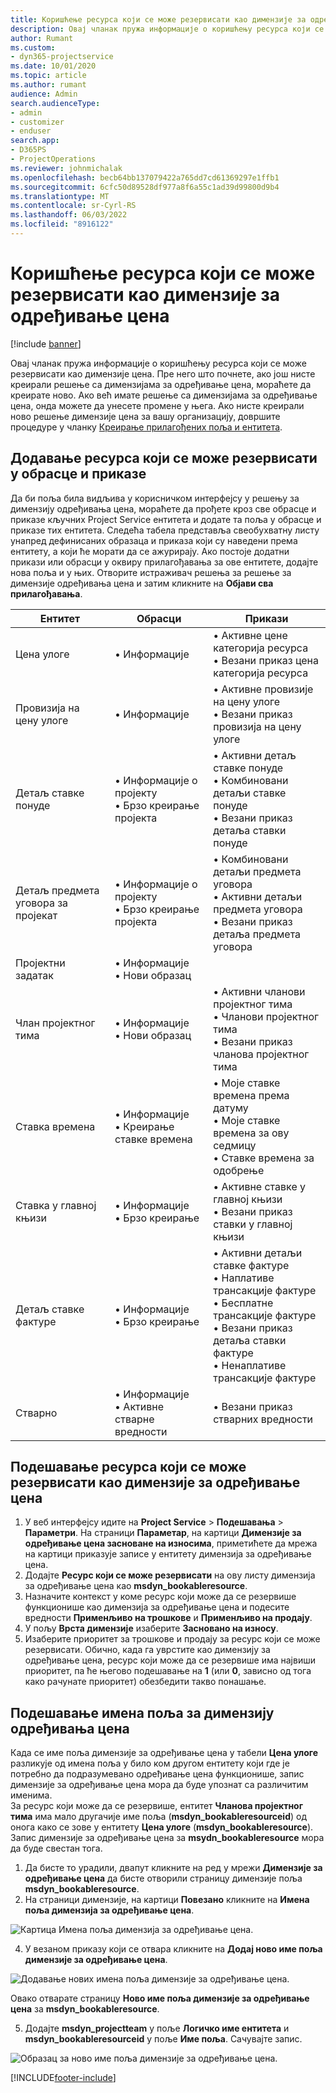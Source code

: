 ```yaml
---
title: Коришћење ресурса који се може резервисати као димензије за одређивање цена
description: Овај чланак пружа информације о коришћењу ресурса који се може резервисати као димензије цена.
author: Rumant
ms.custom:
- dyn365-projectservice
ms.date: 10/01/2020
ms.topic: article
ms.author: rumant
audience: Admin
search.audienceType:
- admin
- customizer
- enduser
search.app:
- D365PS
- ProjectOperations
ms.reviewer: johnmichalak
ms.openlocfilehash: becb64bb137079422a765dd7cd61369297e1ffb1
ms.sourcegitcommit: 6cfc50d89528df977a8f6a55c1ad39d99800d9b4
ms.translationtype: MT
ms.contentlocale: sr-Cyrl-RS
ms.lasthandoff: 06/03/2022
ms.locfileid: "8916122"
---
```

# <a name="use-bookable-resource-as-a-pricing-dimension"></a>Коришћење ресурса који се може резервисати као димензије за одређивање цена

[!include [banner](../includes/psa-now-project-operations.md)]

Овај чланак пружа информације о коришћењу ресурса који се може резервисати као димензије цена. Пре него што почнете, ако још нисте креирали решење са димензијама за одређивање цена, мораћете да креирате ново. Ако већ имате решење са димензијама за одређивање цена, онда можете да унесете промене у њега. Ако нисте креирали ново решење димензије цена за вашу организацију, довршите процедуре у чланку [Креирање прилагођених поља и ентитета](create-custom-fields-entities.md).

## <a name="add-bookable-resource-to-forms-and-views"></a>Додавање ресурса који се може резервисати у обрасце и приказе
Да би поља била видљива у корисничком интерфејсу у решењу за димензију одређивања цена, мораћете да прођете кроз све обрасце и приказе кључних Project Service ентитета и додате та поља у обрасце и приказе тих ентитета.
Следећа табела представља свеобухватну листу унапред дефинисаних образаца и приказа који су наведени према ентитету, а који ће морати да се ажурирају. Ако постоје додатни прикази или обрасци у оквиру прилагођавања за ове ентитете, додајте нова поља и у њих.
Отворите истраживач решења за решење за димензије одређивања цена и затим кликните на **Објави сва прилагођавања**.


|   Ентитет        | Обрасци   |Прикази        |
| ------------------------------|---------------------------------|----------------------------------|
|  Цена улоге|• Информације |• Активне цене категорија ресурса<br> • Везани приказ цена категорија ресурса|
|  Провизија на цену улоге|• Информације|• Активне провизије на цену улоге<br>• Везани приказ провизија на цену улоге|
|  Детаљ ставке понуде|• Информације о пројекту<br>• Брзо креирање пројекта|• Активни детаљ ставке понуде<br>• Комбиновани детаљи ставке понуде<br>• Везани приказ детаља ставки понуде|
|  Детаљ предмета уговора за пројекат|• Информације о пројекту<br>• Брзо креирање пројекта|• Комбиновани детаљи предмета уговора<br>• Активни детаљи предмета уговора<br>• Везани приказ детаља предмета уговора|
|  Пројектни задатак|• Информације<br>• Нови образац||
|  Члан пројектног тима|• Информације<br>• Нови образац|• Активни чланови пројектног тима<br>• Чланови пројектног тима<br>• Везани приказ чланова пројектног тима|
|  Ставка времена|• Информације<br>• Креирање ставке времена|• Моје ставке времена према датуму<br>• Моје ставке времена за ову седмицу<br>• Ставке времена за одобрење|
|  Ставка у главној књизи|• Информације<br>• Брзо креирање|• Активне ставке у главној књизи<br>• Везани приказ ставки у главној књизи|
|  Детаљ ставке фактуре|• Информације<br>• Брзо креирање|• Активни детаљи ставке фактуре<br>• Наплативе трансакције фактуре<br>• Бесплатне трансакције фактуре<br>• Везани приказ детаља ставки фактуре<br>• Ненаплативе трансакције фактуре|
|  Стварно|• Информације<br>• Активне стварне вредности|• Везани приказ стварних вредности|

## <a name="set-up-bookable-resource-as-a-pricing-dimension"></a>Подешавање ресурса који се може резервисати као димензије за одређивање цена

1. У веб интерфејсу идите на **Project Service** > **Подешавања** > **Параметри**. На страници **Параметар**, на картици **Димензије за одређивање цена засноване на износима**, приметићете да мрежа на картици приказује записе у ентитету димензија за одређивање цена. 
2. Додајте **Ресурс који се може резервисати** на ову листу димензија за одређивање цена као **msdyn_bookableresource**. 
3. Назначите контекст у коме ресурс који може да се резервише функционише као димензија за одређивање цена и подесите вредности **Применљиво на трошкове** и **Применљиво на продају**.
4. У пољу **Врста димензије** изаберите **Засновано на износу**. 
5. Изаберите приоритет за трошкове и продају за ресурс који се може резервисати. Обично, када га уврстите као димензију за одређивање цена, ресурс који може да се резервише има највиши приоритет, па ће његово подешавање на **1** (или **0**, зависно од тога како рачунате приоритет) обезбедити такво понашање.

## <a name="set-up-pricing-dimension-field-names"></a>Подешавање имена поља за димензију одређивања цена

Када се име поља димензије за одређивање цена у табели **Цена улоге** разликује од имена поља у било ком другом ентитету који где је потребно да подразумевано одређивање цена функционише, запис димензије за одређивање цена мора да буде упознат са различитим именима.    
За ресурс који може да се резервише, ентитет **Чланова пројектног тима** има мало другачије име поља (**msdyn_bookableresourceid**) од онога како се зове у ентитету **Цена улоге** (**msdyn_bookableresource**). Запис димензије за одређивање цена за **msydn_bookableresource** мора да буде свестан тога. 
1. Да бисте то урадили, двапут кликните на ред у мрежи **Димензије за одређивање цена** да бисте отворили страницу димензије поља **msdyn_bookableresource**.
2. На страници димензије, на картици **Повезано** кликните на **Имена поља димензија за одређивање цена**.

 ![Картица Имена поља димензија за одређивање цена.](media/PD-fieldname.png)

4. У везаном приказу који се отвара кликните на **Додај ново име поља димензије за одређивање цена**.

 ![Додавање нових имена поља димензије за одређивање цена.](media/Add-NewPD-fieldname.png)


Овако отварате страницу **Ново име поља димензије за одређивање цена** за **msdyn_bookableresource**. 

5. Додајте **msdyn_projectteam** у поље **Логичко име ентитета** и **msdyn_bookableresourceid** у поље **Име поља**. Сачувајте запис.

 ![Образац за ново име поља димензије за одређивање цена.](media/PD-fieldname-Added.png)


[!INCLUDE[footer-include](../includes/footer-banner.md)]
